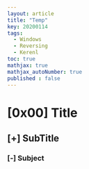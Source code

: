 ```yaml
---
layout: article
title: "Temp"
key: 20200114
tags:
  - Windows
  - Reversing
  - Kerenl
toc: true
mathjax: true
mathjax_autoNumber: true
published : false
---
```


# [0x00] Title

<!--more-->

## [+] SubTitle

### [-] Subject

 

